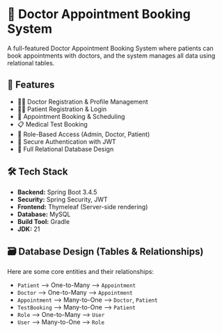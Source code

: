 # 🏥 Doctor Appointment Booking System

A full-featured Doctor Appointment Booking System where patients can book appointments with doctors, and the system manages all data using relational tables.

## 🚀 Features

- 🧑‍⚕️ Doctor Registration & Profile Management
- 🧑‍💼 Patient Registration & Login
- 📅 Appointment Booking & Scheduling
- 📋 Medical Test Booking
- 📌 Role-Based Access (Admin, Doctor, Patient)
- 🔐 Secure Authentication with JWT
- 🧩 Full Relational Database Design

## 🛠 Tech Stack

- **Backend:** Spring Boot 3.4.5
- **Security:** Spring Security, JWT
- **Frontend:** Thymeleaf (Server-side rendering)
- **Database:** MySQL
- **Build Tool:** Gradle
- **JDK:** 21

## 🗃️ Database Design (Tables & Relationships)

Here are some core entities and their relationships:

- `Patient` ⟶ One-to-Many ⟶ `Appointment`
- `Doctor` ⟶ One-to-Many ⟶ `Appointment`
- `Appointment` ⟶ Many-to-One ⟶ `Doctor`, `Patient`
- `TestBooking` ⟶ Many-to-One ⟶ `Patient`
- `Role` ⟶ One-to-Many ⟶ `User`
- `User` ⟶ Many-to-One ⟶ `Role`

